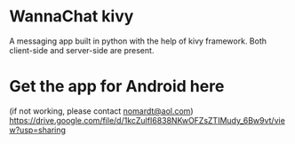 # WannaChat kivy
A messaging app built in python with the help of kivy framework. Both client-side and server-side are present.

# Get the app for Android here
(if not working, please contact nomardt@aol.com)<br />
https://drive.google.com/file/d/1kcZulfI6838NKwOFZsZTIMudy_6Bw9vt/view?usp=sharing

